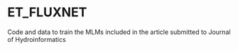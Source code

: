 # ET_FLUXNET
Code and data to train the MLMs included in the article submitted to Journal of Hydroinformatics
